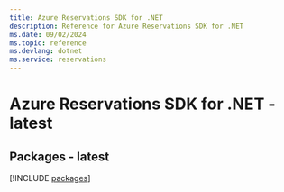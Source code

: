 ```yaml
---
title: Azure Reservations SDK for .NET
description: Reference for Azure Reservations SDK for .NET
ms.date: 09/02/2024
ms.topic: reference
ms.devlang: dotnet
ms.service: reservations
---
```

# Azure Reservations SDK for .NET - latest
## Packages - latest
[!INCLUDE [packages](reservations-index.md)]